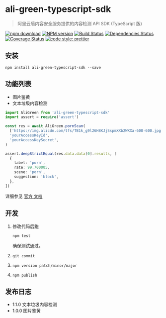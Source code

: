# ali-green-typescript-sdk

> 阿里云盾内容安全服务提供的内容检测 API SDK
> (TypeScript 版)

[![npm download][download-image]][download-url]
[![NPM version](https://badge.fury.io/js/ali-green-sdk-typescript-sdk.png)](http://badge.fury.io/js/ali-green-sdk-typescript-sdk)
[![Build Status](https://travis-ci.com/Jeff-Tian/ali-green-typescript-sdk.svg?branch=master)](https://travis-ci.com/Jeff-Tian/ali-green-typescript-sdk)
[![Dependencies Status](https://david-dm.org/Jeff-Tian/ali-green-sdk-typescript-sdk.png)](https://david-dm.org/jeff-tian/ali-green-sdk-typescript-sdk)
[![Coverage Status](https://coveralls.io/repos/github/Jeff-Tian/ali-green-typescript-sdk/badge.svg?branch=master)](https://coveralls.io/github/Jeff-Tian/ali-green-typescript-sdk?branch=master)
[![code style: prettier](https://img.shields.io/badge/code_style-prettier-ff69b4.svg?style=flat-square)](https://github.com/Jeff-Tian/ali-green-sdk-typescript-sdk)

[download-image]: https://img.shields.io/npm/dm/ali-green-sdk-typescript-sdk.svg?style=flat-square
[download-url]: https://npmjs.org/package/ali-green-sdk-typescript-sdk

## 安装

```shell
npm install ali-green-typescript-sdk --save
```

## 功能列表

- 图片鉴黄
- 文本垃圾内容检测

```typescript
import AliGreen from 'ali-green-typescript-sdk'
import assert = require('assert')

const res = await AliGreen.pornScan(
  ['https://img.alicdn.com/tfs/TB1k_g9l26H8KJjSspmXXb2WXXa-600-600.jpg'],
  'yourAccessKeyId',
  'yourAccessKeySecret',
)

assert.deepStrictEqual(res.data.data[0].results, [
  {
    label: 'porn',
    rate: 99.700005,
    scene: 'porn',
    suggestion: 'block',
  },
])
```

详细参见 [官方 文档](https://help.aliyun.com/document_detail/70292.html?spm=a2c4g.11186623.6.579.36a67a17uGxJhf)

## 开发

1. 修改代码后跑

   ```shell
   npm test
   ```

   确保测试通过。

2. `git commit`
3. `npm version patch/minor/major`
4. `npm publish`

## 发布日志

- 1.1.0 文本垃圾内容检测
- 1.0.0 图片鉴黄
